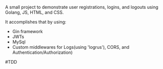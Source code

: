 A small project to demonstrate user registrations, logins, and logouts using Golang, JS, HTML, and CSS.

It accomplishes that by using:

- Gin framework
- JWTs
- MySql
- Custom middlewares for Logs(using 'logrus'), CORS, and Authentication/Authorization)

#TDD
